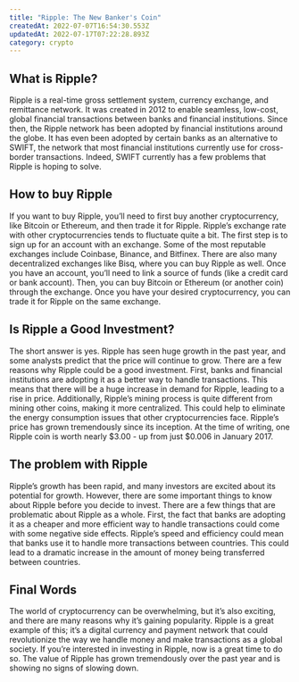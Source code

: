 ```yaml
---
title: "Ripple: The New Banker's Coin"
createdAt: 2022-07-07T16:54:30.553Z
updatedAt: 2022-07-17T07:22:28.893Z
category: crypto
---
```


## What is Ripple?

Ripple is a real-time gross settlement system, currency exchange, and remittance network. It was created in 2012 to enable seamless, low-cost, global financial transactions between banks and financial institutions. Since then, the Ripple network has been adopted by financial institutions around the globe. It has even been adopted by certain banks as an alternative to SWIFT, the network that most financial institutions currently use for cross-border transactions. Indeed, SWIFT currently has a few problems that Ripple is hoping to solve.

## How to buy Ripple

If you want to buy Ripple, you’ll need to first buy another cryptocurrency, like Bitcoin or Ethereum, and then trade it for Ripple. Ripple’s exchange rate with other cryptocurrencies tends to fluctuate quite a bit.
The first step is to sign up for an account with an exchange. Some of the most reputable exchanges include Coinbase, Binance, and Bitfinex. There are also many decentralized exchanges like Bisq, where you can buy Ripple as well. Once you have an account, you’ll need to link a source of funds (like a credit card or bank account). Then, you can buy Bitcoin or Ethereum (or another coin) through the exchange. Once you have your desired cryptocurrency, you can trade it for Ripple on the same exchange.

## Is Ripple a Good Investment?

The short answer is yes. Ripple has seen huge growth in the past year, and some analysts predict that the price will continue to grow. There are a few reasons why Ripple could be a good investment. First, banks and financial institutions are adopting it as a better way to handle transactions. This means that there will be a huge increase in demand for Ripple, leading to a rise in price. Additionally, Ripple’s mining process is quite different from mining other coins, making it more centralized. This could help to eliminate the energy consumption issues that other cryptocurrencies face. Ripple’s price has grown tremendously since its inception. At the time of writing, one Ripple coin is worth nearly $3.00 - up from just $0.006 in January 2017.

## The problem with Ripple

Ripple’s growth has been rapid, and many investors are excited about its potential for growth. However, there are some important things to know about Ripple before you decide to invest.
There are a few things that are problematic about Ripple as a whole. First, the fact that banks are adopting it as a cheaper and more efficient way to handle transactions could come with some negative side effects. Ripple’s speed and efficiency could mean that banks use it to handle more transactions between countries. This could lead to a dramatic increase in the amount of money being transferred between countries.

## Final Words

The world of cryptocurrency can be overwhelming, but it’s also exciting, and there are many reasons why it’s gaining popularity. Ripple is a great example of this; it’s a digital currency and payment network that could revolutionize the way we handle money and make transactions as a global society.
If you’re interested in investing in Ripple, now is a great time to do so. The value of Ripple has grown tremendously over the past year and is showing no signs of slowing down.
